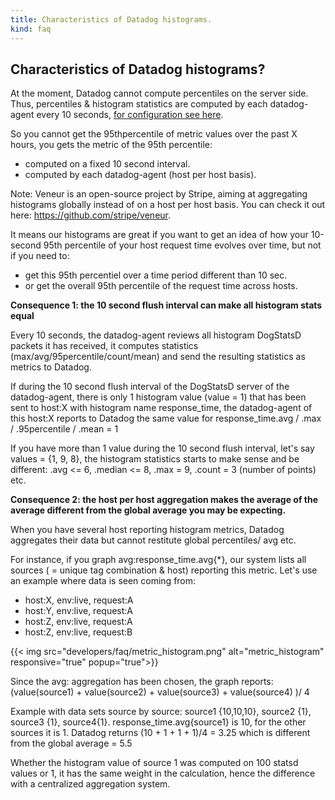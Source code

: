 ```yaml
---
title: Characteristics of Datadog histograms.
kind: faq
---
```


## Characteristics of Datadog histograms?

At the moment, Datadog cannot compute percentiles on the server side.
Thus, percentiles & histogram statistics are computed by each datadog-agent every 10 seconds, [for configuration see here][1].

So you cannot get the 95thpercentile of metric values over the past X hours, you gets the metric of the 95th percentile:

* computed on a fixed 10 second interval.
* computed by each datadog-agent (host per host basis).

Note: Veneur is an open-source project by Stripe, aiming at aggregating histograms globally instead of on a host per host basis. You can check it out here: https://github.com/stripe/veneur.

It means our histograms are great if you want to get an idea of how your 10-second 95th percentile of your host request time evolves over time, but not if you need to:

* get this 95th percentiel over a time period different than 10 sec.
* or get the overall 95th percentile of the request time across hosts.

**Consequence 1: the 10 second flush interval can make all histogram stats equal**

Every 10 seconds, the datadog-agent reviews all histogram DogStatsD packets it has received, it computes statistics (max/avg/95percentile/count/mean) and send the resulting statistics as metrics to Datadog.

If during the 10 second flush interval of the DogStatsD server of the datadog-agent, there is only 1 histogram value (value = 1) that has been sent to host:X with histogram name response_time, the datadog-agent of this host:X reports to Datadog the same value for response_time.avg / .max / .95percentile / .mean = 1

If you have more than 1 value during the 10 second flush interval, let's say values = {1, 9, 8}, the histogram statistics starts to make sense and be different: .avg <= 6, .median <= 8, .max = 9, .count = 3 (number of points) etc.

**Consequence 2: the host per host aggregation makes the average of the average different from the global average you may be expecting.**

When you have several host reporting histogram metrics, Datadog aggregates their data but cannot restitute global percentiles/ avg etc.

For instance, if you graph avg:response_time.avg{*}, our system lists all sources ( = unique tag combination & host) reporting this metric. Let's use an example where data is seen coming from:

* host:X, env:live, request:A
* host:Y, env:live, request:A
* host:Z, env:live, request:A
* host:Z, env:live, request:B

{{< img src="developers/faq/metric_histogram.png" alt="metric_histogram"  responsive="true" popup="true">}}

Since the avg: aggregation has been chosen, the graph reports:
(value(source1) + value(source2) + value(source3) + value(source4) )/ 4

Example with data sets source by source: source1 {10,10,10}, source2 {1}, source3 {1}, source4{1}.
response_time.avg{source1} is 10, for the other sources it is 1.
Datadog returns (10 + 1 + 1 + 1)/4 = 3.25 which is different from the global average = 5.5

Whether the histogram value of source 1 was computed on 100 statsd values or 1, it has the same weight in the calculation, hence the difference with a centralized aggregation system.


[1]: /graphing/faq/how-to-graph-percentiles-in-datadog

